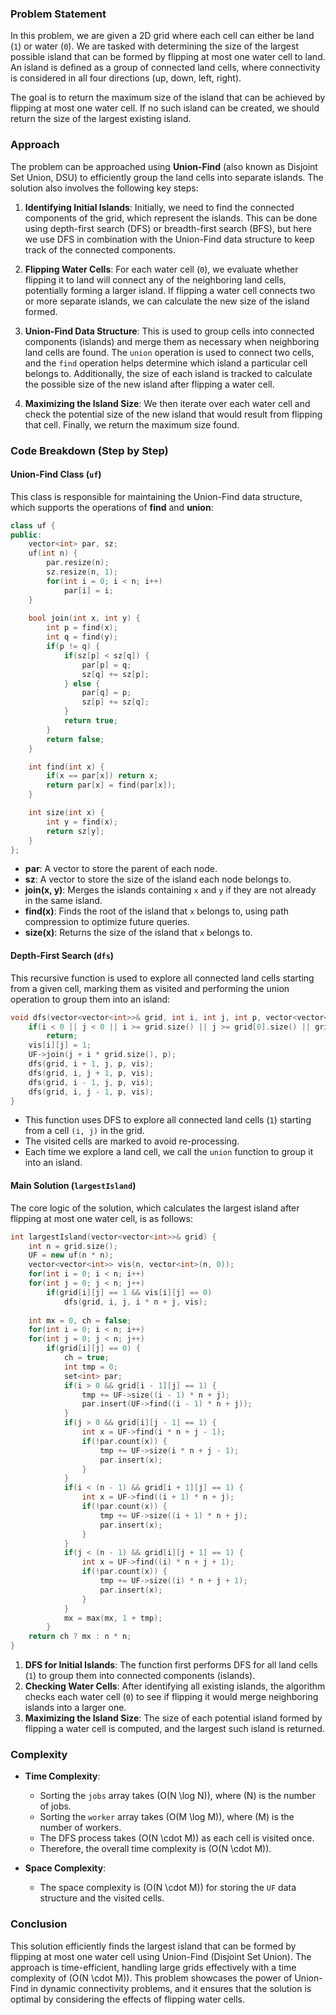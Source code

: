 ### Problem Statement

In this problem, we are given a 2D grid where each cell can either be land (`1`) or water (`0`). We are tasked with determining the size of the largest possible island that can be formed by flipping at most one water cell to land. An island is defined as a group of connected land cells, where connectivity is considered in all four directions (up, down, left, right).

The goal is to return the maximum size of the island that can be achieved by flipping at most one water cell. If no such island can be created, we should return the size of the largest existing island.

### Approach

The problem can be approached using **Union-Find** (also known as Disjoint Set Union, DSU) to efficiently group the land cells into separate islands. The solution also involves the following key steps:

1. **Identifying Initial Islands**: Initially, we need to find the connected components of the grid, which represent the islands. This can be done using depth-first search (DFS) or breadth-first search (BFS), but here we use DFS in combination with the Union-Find data structure to keep track of the connected components.

2. **Flipping Water Cells**: For each water cell (`0`), we evaluate whether flipping it to land will connect any of the neighboring land cells, potentially forming a larger island. If flipping a water cell connects two or more separate islands, we can calculate the new size of the island formed.

3. **Union-Find Data Structure**: This is used to group cells into connected components (islands) and merge them as necessary when neighboring land cells are found. The `union` operation is used to connect two cells, and the `find` operation helps determine which island a particular cell belongs to. Additionally, the size of each island is tracked to calculate the possible size of the new island after flipping a water cell.

4. **Maximizing the Island Size**: We then iterate over each water cell and check the potential size of the new island that would result from flipping that cell. Finally, we return the maximum size found.

### Code Breakdown (Step by Step)

#### Union-Find Class (`uf`)

This class is responsible for maintaining the Union-Find data structure, which supports the operations of **find** and **union**:

```cpp
class uf {
public:
    vector<int> par, sz;
    uf(int n) {
        par.resize(n);
        sz.resize(n, 1);        
        for(int i = 0; i < n; i++)
            par[i] = i;
    }
    
    bool join(int x, int y) {
        int p = find(x);
        int q = find(y);
        if(p != q) {
            if(sz[p] < sz[q]) {
                par[p] = q;
                sz[q] += sz[p];
            } else {
                par[q] = p;
                sz[p] += sz[q];                
            }
            return true;
        }
        return false;
    }

    int find(int x) {
        if(x == par[x]) return x;
        return par[x] = find(par[x]);        
    }

    int size(int x) {
        int y = find(x);
        return sz[y];
    }
};
```

- **par**: A vector to store the parent of each node.
- **sz**: A vector to store the size of the island each node belongs to.
- **join(x, y)**: Merges the islands containing `x` and `y` if they are not already in the same island.
- **find(x)**: Finds the root of the island that `x` belongs to, using path compression to optimize future queries.
- **size(x)**: Returns the size of the island that `x` belongs to.

#### Depth-First Search (`dfs`)

This recursive function is used to explore all connected land cells starting from a given cell, marking them as visited and performing the union operation to group them into an island:

```cpp
void dfs(vector<vector<int>>& grid, int i, int j, int p, vector<vector<int>>& vis) {
    if(i < 0 || j < 0 || i >= grid.size() || j >= grid[0].size() || grid[i][j] == 0 || vis[i][j] == 1)
        return;
    vis[i][j] = 1;
    UF->join(j + i * grid.size(), p);
    dfs(grid, i + 1, j, p, vis);
    dfs(grid, i, j + 1, p, vis);
    dfs(grid, i - 1, j, p, vis);
    dfs(grid, i, j - 1, p, vis);
}
```

- This function uses DFS to explore all connected land cells (`1`) starting from a cell `(i, j)` in the grid.
- The visited cells are marked to avoid re-processing.
- Each time we explore a land cell, we call the `union` function to group it into an island.

#### Main Solution (`largestIsland`)

The core logic of the solution, which calculates the largest island after flipping at most one water cell, is as follows:

```cpp
int largestIsland(vector<vector<int>>& grid) {
    int n = grid.size();
    UF = new uf(n * n);
    vector<vector<int>> vis(n, vector<int>(n, 0));
    for(int i = 0; i < n; i++) 
    for(int j = 0; j < n; j++)
        if(grid[i][j] == 1 && vis[i][j] == 0)
            dfs(grid, i, j, i * n + j, vis);
    
    int mx = 0, ch = false;
    for(int i = 0; i < n; i++) 
    for(int j = 0; j < n; j++)
        if(grid[i][j] == 0) {
            ch = true;
            int tmp = 0;
            set<int> par;
            if(i > 0 && grid[i - 1][j] == 1) {
                tmp += UF->size((i - 1) * n + j);
                par.insert(UF->find((i - 1) * n + j));
            }
            if(j > 0 && grid[i][j - 1] == 1) {
                int x = UF->find(i * n + j - 1);
                if(!par.count(x)) {
                    tmp += UF->size(i * n + j - 1);
                    par.insert(x);
                }
            }
            if(i < (n - 1) && grid[i + 1][j] == 1) {
                int x = UF->find((i + 1) * n + j);
                if(!par.count(x)) {
                    tmp += UF->size((i + 1) * n + j);
                    par.insert(x);
                }
            }
            if(j < (n - 1) && grid[i][j + 1] == 1) {
                int x = UF->find((i) * n + j + 1);
                if(!par.count(x)) {
                    tmp += UF->size((i) * n + j + 1);
                    par.insert(x);
                }
            }
            mx = max(mx, 1 + tmp);
        }
    return ch ? mx : n * n;
}
```

1. **DFS for Initial Islands**: The function first performs DFS for all land cells (`1`) to group them into connected components (islands).
2. **Checking Water Cells**: After identifying all existing islands, the algorithm checks each water cell (`0`) to see if flipping it would merge neighboring islands into a larger one.
3. **Maximizing the Island Size**: The size of each potential island formed by flipping a water cell is computed, and the largest such island is returned.

### Complexity

- **Time Complexity**:
  - Sorting the `jobs` array takes \(O(N \log N)\), where \(N\) is the number of jobs.
  - Sorting the `worker` array takes \(O(M \log M)\), where \(M\) is the number of workers.
  - The DFS process takes \(O(N \cdot M)\) as each cell is visited once.
  - Therefore, the overall time complexity is \(O(N \cdot M)\).

- **Space Complexity**:
  - The space complexity is \(O(N \cdot M)\) for storing the `UF` data structure and the visited cells.

### Conclusion

This solution efficiently finds the largest island that can be formed by flipping at most one water cell using Union-Find (Disjoint Set Union). The approach is time-efficient, handling large grids effectively with a time complexity of \(O(N \cdot M)\). This problem showcases the power of Union-Find in dynamic connectivity problems, and it ensures that the solution is optimal by considering the effects of flipping water cells.
